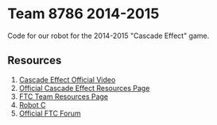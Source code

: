 Team 8786 2014-2015
=========

Code for our robot for the 2014-2015 "Cascade Effect" game.

## Resources
1. [Cascade Effect Official Video](http://youtu.be/ABmBxCwHV94?t=2m45s)
1. [Official Cascade Effect Resources Page](http://www.usfirst.org/roboticsprograms/ftc/game)
1. [FTC Team Resources Page](http://www.usfirst.org/roboticsprograms/ftc/team-resources)
1. [Robot C](http://robotc.net)
2. [Official FTC Forum](http://ftcforum.usfirst.org/)
